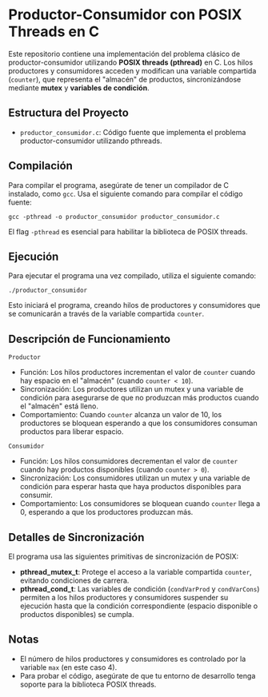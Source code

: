 
# Productor-Consumidor con POSIX Threads en C

Este repositorio contiene una implementación del problema clásico de productor-consumidor utilizando **POSIX threads (pthread)** en C. Los hilos productores y consumidores acceden y modifican una variable compartida (`counter`), que representa el "almacén" de productos, sincronizándose mediante **mutex** y **variables de condición**.

## Estructura del Proyecto

- `productor_consumidor.c`: Código fuente que implementa el problema productor-consumidor utilizando pthreads.

## Compilación

Para compilar el programa, asegúrate de tener un compilador de C instalado, como `gcc`. Usa el siguiente comando para compilar el código fuente:

```
gcc -pthread -o productor_consumidor productor_consumidor.c
```

El flag `-pthread` es esencial para habilitar la biblioteca de POSIX threads.

## Ejecución

Para ejecutar el programa una vez compilado, utiliza el siguiente comando:

```
./productor_consumidor
```

Esto iniciará el programa, creando hilos de productores y consumidores que se comunicarán a través de la variable compartida `counter`.

## Descripción de Funcionamiento

`Productor`
- Función: Los hilos productores incrementan el valor de `counter` cuando hay espacio en el "almacén" (cuando `counter < 10`).
- Sincronización: Los productores utilizan un mutex y una variable de condición para asegurarse de que no produzcan más productos cuando el "almacén" está lleno.
- Comportamiento: Cuando `counter` alcanza un valor de 10, los productores se bloquean esperando a que los consumidores consuman productos para liberar espacio.

`Consumidor`
- Función: Los hilos consumidores decrementan el valor de `counter` cuando hay productos disponibles (cuando `counter > 0`).
- Sincronización: Los consumidores utilizan un mutex y una variable de condición para esperar hasta que haya productos disponibles para consumir.
- Comportamiento: Los consumidores se bloquean cuando `counter` llega a 0, esperando a que los productores produzcan más.

## Detalles de Sincronización

El programa usa las siguientes primitivas de sincronización de POSIX:
- **pthread_mutex_t**: Protege el acceso a la variable compartida `counter`, evitando condiciones de carrera.
- **pthread_cond_t**: Las variables de condición (`condVarProd` y `condVarCons`) permiten a los hilos productores y consumidores suspender su ejecución hasta que la condición correspondiente (espacio disponible o productos disponibles) se cumpla.

## Notas
- El número de hilos productores y consumidores es controlado por la variable `max` (en este caso 4).
- Para probar el código, asegúrate de que tu entorno de desarrollo tenga soporte para la biblioteca POSIX threads.
